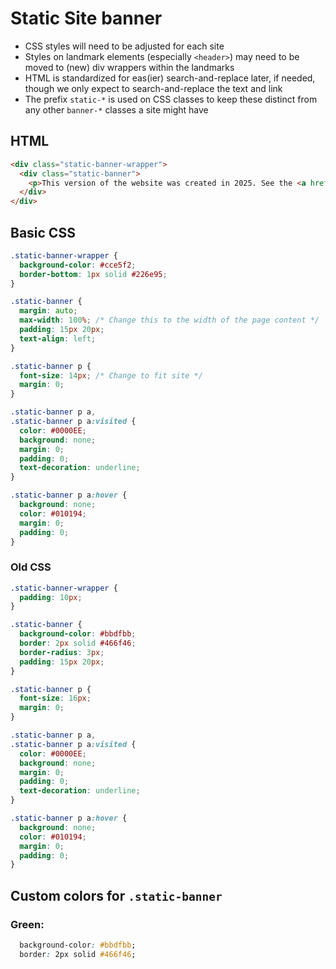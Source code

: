 # Static Site banner
- CSS styles will need to be adjusted for each site
- Styles on landmark elements (especially `<header>`) may need to be moved to (new) div wrappers within the landmarks
- HTML is standardized for eas(ier) search-and-replace later, if needed, though we only expect to search-and-replace the text and link
- The prefix `static-*` is used on CSS classes to keep these distinct from any other `banner-*` classes a site might have


## HTML

``` html
<div class="static-banner-wrapper">
  <div class="static-banner">
    <p>This version of the website was created in 2025. See the <a href="#">Site Information Page</a> for contact information, data downloads, and other details.</p>
  </div>
</div>
```

## Basic CSS

``` css
.static-banner-wrapper {
  background-color: #cce5f2;
  border-bottom: 1px solid #226e95;
}

.static-banner {
  margin: auto;
  max-width: 100%; /* Change this to the width of the page content */
  padding: 15px 20px;
  text-align: left;
}

.static-banner p {
  font-size: 14px; /* Change to fit site */
  margin: 0;
}

.static-banner p a,
.static-banner p a:visited {
  color: #0000EE;
  background: none;
  margin: 0;
  padding: 0;
  text-decoration: underline;
}

.static-banner p a:hover {
  background: none;
  color: #010194;
  margin: 0;
  padding: 0;
}
```

### Old CSS
``` css
.static-banner-wrapper {
  padding: 10px;
}

.static-banner {
  background-color: #bbdfbb;
  border: 2px solid #466f46;
  border-radius: 3px;
  padding: 15px 20px;
}

.static-banner p {
  font-size: 16px;
  margin: 0;
}

.static-banner p a,
.static-banner p a:visited {
  color: #0000EE;
  background: none;
  margin: 0;
  padding: 0;
  text-decoration: underline;
}

.static-banner p a:hover {
  background: none;
  color: #010194;
  margin: 0;
  padding: 0;
}
```
## Custom colors for `.static-banner`

### Green: 
``` css
  background-color: #bbdfbb;
  border: 2px solid #466f46;
```
